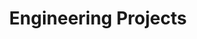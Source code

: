 ---
layout: stem
title: Engineering Projects
permalink: /stem2/
isPublic_b: true
published: true

title_txt: "Toy Kit: Hydraulic Hoist"
heading_txt: "The Hydraulic Pneumatic Hoist Kit"
date_txt: "2020"
desc_txt: "*This project was a collaboration with my classmates Emily Folk, Remy Lambert, and Lance Pharand.*


__Problem Definition:__ The gap between rudimentary and advanced STEM courses has been widened due to virtual learning, causing students to struggle greatly. Concepts in physics and chemistry, such as fluid dynamics, are often neglected but reemerge in university. In addition, students often have trouble applying their previous knowledge to courses that require the practical application of these broad topics. This learning kit resolves discrepancies in student comprehension of physics, chemistry, and engineering design by offering an interactive experience in the classroom or at home. It lifts small objects while demonstrating the gas laws, volumetric flow rate, along with dynamics and pressure relationships.


Find the full report [here.](/assets/site/files/DP2_lab_report.pdf)"
---